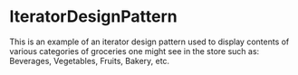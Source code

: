 # IteratorDesignPattern
This is an example of an iterator design pattern used to display contents of various categories of groceries one might see in the store such as: Beverages, Vegetables, Fruits, Bakery, etc.
